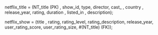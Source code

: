 netflix_title = (NT_title (PK) , show_id, type, director, cast_ , country , release_year, rating, duration , listed_in , description);


netflix_show = (title , rating, rating_level, rating_description, release_year, user_rating_score, user_rating_size, #(NT_title) (FK));

